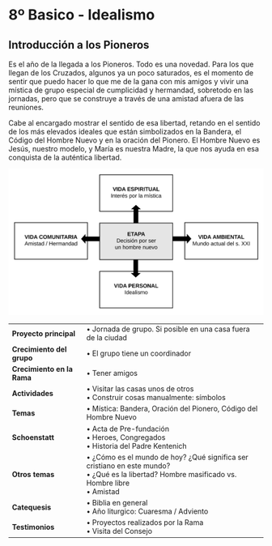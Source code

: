 # 8º Basico - Idealismo

## Introducción a los Pioneros

Es el año de la llegada a los Pioneros. Todo es una novedad. Para los que llegan de los Cruzados, algunos ya un poco saturados, es el momento de sentir que puedo hacer lo que me de la gana con mis amigos y vivir una mística de grupo especial de cumplicidad y hermandad, sobretodo en las jornadas, pero que se construye a través de una amistad afuera de las reuniones.

Cabe al encargado mostrar el sentido de esa libertad, retando en el sentido de los más elevados ideales que están simbolizados en la Bandera, el Código del Hombre Nuevo y en la oración del Pionero. El Hombre Nuevo es Jesús, nuestro modelo, y María es nuestra Madre, la que nos ayuda en esa conquista de la auténtica libertad.

![](../../.gitbook/assets/etapas-page-1.svg)

|  |  |
| --- | --- |
| **Proyecto principal** | • Jornada de grupo. Si posible en una casa fuera de la ciudad |
| **Crecimiento del grupo** | • El grupo tiene un coordinador |
| **Crecimiento en la Rama** | • Tener amigos |
| **Actividades** | • Visitar las casas unos de otros<br />• Construir cosas manualmente: símbolos |
| **Temas** | • Mística: Bandera, Oración del Pionero, Código del Hombre Nuevo |
| **Schoenstatt** | • Acta de Pre-fundación<br />• Heroes, Congregados<br />• Historia del Padre Kentenich |
| **Otros temas** | • ¿Cómo es el mundo de hoy? ¿Qué significa ser cristiano en este mundo?<br />• ¿Qué es la libertad? Hombre masificado vs. Hombre libre<br />• Amistad |
| **Catequesis** | • Biblia en general<br />• Año liturgico: Cuaresma / Adviento |
| **Testimonios** | • Proyectos realizados por la Rama<br />• Visita del Consejo |


